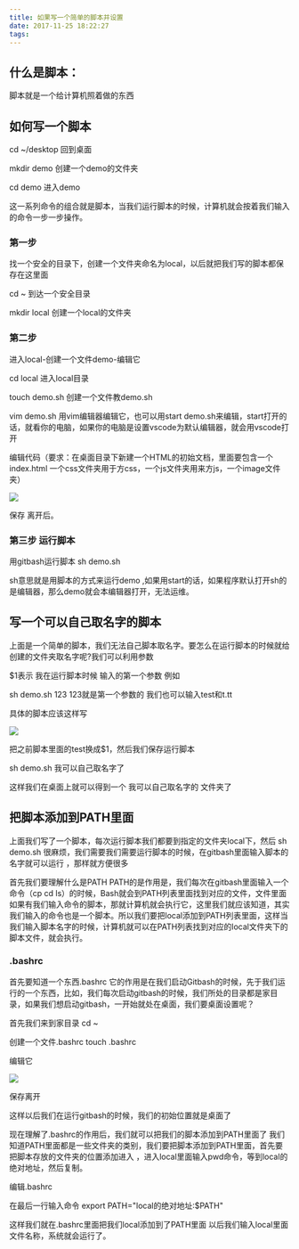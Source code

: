 ```yaml
---
title: 如果写一个简单的脚本并设置
date: 2017-11-25 18:22:27
tags:
---
```


## 什么是脚本：
脚本就是一个给计算机照着做的东西

## 如何写一个脚本
cd ~/desktop  回到桌面

mkdir demo 创建一个demo的文件夹

cd demo 进入demo

这一系列命令的组合就是脚本，当我们运行脚本的时候，计算机就会按着我们输入的命令一步一步操作。

### 第一步
找一个安全的目录下，创建一个文件夹命名为local，以后就把我们写的脚本都保存在这里面 

cd ~ 到达一个安全目录

mkdir local 创建一个local的文件夹

### 第二步
进入local-创建一个文件demo-编辑它

cd local 进入local目录

touch demo.sh   创建一个文件教demo.sh 

 vim demo.sh 用vim编辑器编辑它，也可以用start demo.sh来编辑，start打开的话，就看你的电脑，如果你的电脑是设置vscode为默认编辑器，就会用vscode打开

编辑代码（要求：在桌面目录下新建一个HTML的初始文档，里面要包含一个index.html 一个css文件夹用于方css，一个js文件夹用来方js，一个image文件夹）

![](http://ozet9i1w6.bkt.clouddn.com/17-11-25/63011004.jpg)

保存 离开后。

### 第三步 运行脚本

用gitbash运行脚本
sh demo.sh

 sh意思就是用脚本的方式来运行demo ,如果用start的话，如果程序默认打开sh的是编辑器，那么demo就会本编辑器打开，无法运维。


## 写一个可以自己取名字的脚本

上面是一个简单的脚本，我们无法自己脚本取名字。要怎么在运行脚本的时候就给创建的文件夹取名字呢?我们可以利用参数

$1表示 我在运行脚本时候 输入的第一个参数 例如

sh demo.sh 123
123就是第一个参数的 我们也可以输入test和t.tt

具体的脚本应该这样写

![](http://ozet9i1w6.bkt.clouddn.com/17-11-25/36156315.jpg)

把之前脚本里面的test换成$1，然后我们保存运行脚本

sh demo.sh 我可以自己取名字了

这样我们在桌面上就可以得到一个 我可以自己取名字的 文件夹了 

## 把脚本添加到PATH里面
上面我们写了一个脚本，每次运行脚本我们都要到指定的文件夹local下，然后 sh demo.sh 很麻烦，我们需要我们需要运行脚本的时候，在gitbash里面输入脚本的名字就可以运行 ，那样就方便很多

首先我们要理解什么是PATH  PATH的是作用是，我们每次在gitbash里面输入一个命令（cp cd ls）的时候，Bash就会到PATH列表里面找到对应的文件，文件里面如果有我们输入命令的脚本，那就计算机就会执行它，这里我们就应该知道，其实我们输入的命令也是一个脚本。所以我们要把local添加到PATH列表里面，这样当我们输入脚本名字的时候，计算机就可以在PATH列表找到对应的local文件夹下的脚本文件，就会执行。

### .bashrc
首先要知道一个东西.bashrc  它的作用是在我们启动Gitbash的时候，先于我们运行的一个东西，比如，我们每次启动gitbash的时候，我们所处的目录都是家目录，如果我们想启动gitbash，一开始就处在桌面，我们要桌面设置呢？

首先我们来到家目录 cd ~

创建一个文件.bashrc touch .bashrc

编辑它

![](http://ozet9i1w6.bkt.clouddn.com/17-11-25/7113406.jpg)

保存离开

这样以后我们在运行gitbash的时候，我们的初始位置就是桌面了

现在理解了.bashrc的作用后，我们就可以把我们的脚本添加到PATH里面了 
我们知道PATH里面都是一些文件夹的类别，我们要把脚本添加到PATH里面，首先要把脚本存放的文件夹的位置添加进入 ，进入local里面输入pwd命令，等到local的绝对地址，然后复制。

编辑.bashrc 

在最后一行输入命令 
 export PATH="local的绝对地址:$PATH"

这样我们就在.bashrc里面把我们local添加到了PATH里面 以后我们输入local里面文件名称，系统就会运行了。










